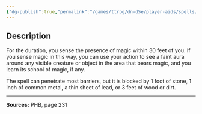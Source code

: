 ```yaml
---
{"dg-publish":true,"permalink":"/games/ttrpg/dn-d5e/player-aids/spells/level-1/detect-magic/","tags":["TTRPG/DND/5e","verbal","somatic","concentration","ritual"]}
---
```



## Description
For the duration, you sense the presence of magic within 30 feet of you.
If you sense magic in this way, you can use your action to see a faint aura around any visible creature or object in the area that bears magic, and you learn its school of magic, if any.

The spell can penetrate most barriers, but it is blocked by 1 foot of stone, 1 inch of common metal, a thin sheet of lead, or 3 feet of wood or dirt.

---

**Sources:** PHB, page 231
